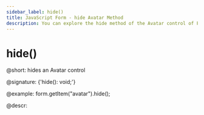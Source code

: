 ```yaml
---
sidebar_label: hide()
title: JavaScript Form - hide Avatar Method 
description: You can explore the hide method of the Avatar control of Form in the documentation of the DHTMLX JavaScript UI library. Browse developer guides and API reference, try out code examples and live demos, and download a free 30-day evaluation version of DHTMLX Suite.
---
```


# hide()

@short: hides an Avatar control

@signature: {'hide(): void;'}

@example:
form.getItem("avatar").hide(); 

@descr: